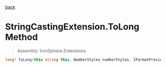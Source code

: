 ﻿

[back](/IronSphere.Extensions/types/StringCastingExtension)

# StringCastingExtension.ToLong Method

> Assembly: IronSphere.Extensions

```csharp
long? ToLong(this string this, NumberStyles numberStyles, IFormatProvider formatProvider)
```



 